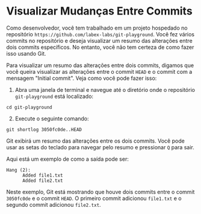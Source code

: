# Visualizar Mudanças Entre Commits

Como desenvolvedor, você tem trabalhado em um projeto hospedado no repositório `https://github.com/labex-labs/git-playground`. Você fez vários commits no repositório e deseja visualizar um resumo das alterações entre dois commits específicos. No entanto, você não tem certeza de como fazer isso usando Git.

Para visualizar um resumo das alterações entre dois commits, digamos que você queira visualizar as alterações entre o commit `HEAD` e o commit com a mensagem "Initial commit". Veja como você pode fazer isso:

1. Abra uma janela de terminal e navegue até o diretório onde o repositório `git-playground` está localizado:

```
cd git-playground
```

2. Execute o seguinte comando:

```
git shortlog 3050fc0de..HEAD
```

Git exibirá um resumo das alterações entre os dois commits. Você pode usar as setas do teclado para navegar pelo resumo e pressionar `Q` para sair.

Aqui está um exemplo de como a saída pode ser:

```shell
Hang (2):
      Added file1.txt
      Added file2.txt
```

Neste exemplo, Git está mostrando que houve dois commits entre o commit `3050fc0de` e o commit `HEAD`. O primeiro commit adicionou `file1.txt` e o segundo commit adicionou `file2.txt`.
